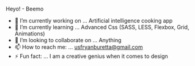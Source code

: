 Heyo! - Beemo

- 🔭 I’m currently working on ... Artificial intelligence cooking app
- 🌱 I’m currently learning ... Advanced Css (SASS, LESS, Flexbox, Grid, Animations)
- 👯 I’m looking to collaborate on ... Anything
- 📫 How to reach me: ... usfryanburetta@gmail.com
- ⚡ Fun fact: ... I am a creative genius when it comes to design 
